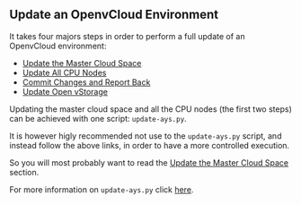 ## Update an OpenvCloud Environment

It takes four majors steps in order to perform a full update of an OpenvCloud environment:

- [Update the Master Cloud Space](MasterCloudSpace/update_master_cloud_space.md)
- [Update All CPU Nodes](CPUNodes/update_cpu_nodes.md)
- [Commit Changes and Report Back](CommitChanges/CommitChanges.md)
- [Update Open vStorage](OVS/update_ovs.md)

Updating the master cloud space and all the CPU nodes (the first two steps) can be achieved with one script: `update-ays.py`.

It is however higly recommended not use to the `update-ays.py` script, and instead follow the above links, in order to have a more controlled execution.

So you will most probably want to read the [Update the Master Cloud Space](MasterCloudSpace/update_master_cloud_space.md) section.

For more information on `update-ays.py` click [here](update-ays.py.md). 